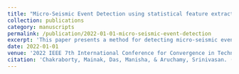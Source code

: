 ```yaml
---
title: "Micro-Seismic Event Detection using statistical feature extraction and machine learning techniques"
collection: publications
category: manuscripts
permalink: /publication/2022-01-01-micro-seismic-event-detection
excerpt: 'This paper presents a method for detecting micro-seismic events using statistical feature extraction and machine learning techniques.'
date: 2022-01-01
venue: '2022 IEEE 7th International Conference for Convergence in Technology (I2CT)'
citation: 'Chakraborty, Mainak, Das, Manisha, & Aruchamy, Srinivasan. (2022). &quot;Micro-Seismic Event Detection using statistical feature extraction and machine learning techniques.&quot; <i>2022 IEEE 7th International Conference for Convergence in Technology (I2CT)</i>, pp. 1-5.'
---
```

